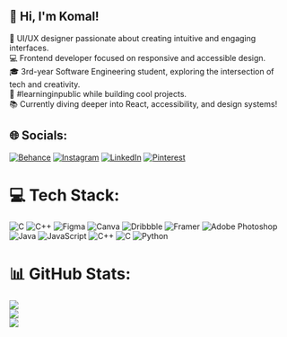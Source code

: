 ## 👋 Hi, I'm Komal!






🎨 UI/UX designer passionate about creating intuitive and engaging interfaces.<br/>
💻 Frontend developer focused on responsive and accessible design.<br/>
🎓 3rd-year Software Engineering student, exploring the intersection of tech and creativity.<br/>
🌟 #learninginpublic while building cool projects.<br/>
📚 Currently diving deeper into React, accessibility, and design systems!<br/>




## 🌐 Socials:
[![Behance](https://img.shields.io/badge/Behance-1769ff?logo=behance&logoColor=white)](https://behance.net/komalpurohit) [![Instagram](https://img.shields.io/badge/Instagram-%23E4405F.svg?logo=Instagram&logoColor=white)](https://instagram.com/komallpurohit) [![LinkedIn](https://img.shields.io/badge/LinkedIn-%230077B5.svg?logo=linkedin&logoColor=white)](https://linkedin.com/in/komalpurohit) [![Pinterest](https://img.shields.io/badge/Pinterest-%23E60023.svg?logo=Pinterest&logoColor=white)](https://pinterest.com/komalpurohit) 

# 💻 Tech Stack:
![C](https://img.shields.io/badge/c-%2300599C.svg?style=for-the-badge&logo=c&logoColor=white) ![C++](https://img.shields.io/badge/c++-%2300599C.svg?style=for-the-badge&logo=c%2B%2B&logoColor=white) ![Figma](https://img.shields.io/badge/figma-%23F24E1E.svg?style=for-the-badge&logo=figma&logoColor=white) ![Canva](https://img.shields.io/badge/Canva-%2300C4CC.svg?style=for-the-badge&logo=Canva&logoColor=white) ![Dribbble](https://img.shields.io/badge/Dribbble-EA4C89?style=for-the-badge&logo=dribbble&logoColor=white) ![Framer](https://img.shields.io/badge/Framer-black?style=for-the-badge&logo=framer&logoColor=blue) ![Adobe Photoshop](https://img.shields.io/badge/adobe%20photoshop-%2331A8FF.svg?style=for-the-badge&logo=adobe%20photoshop&logoColor=white) ![Java](https://img.shields.io/badge/java-%23ED8B00.svg?style=for-the-badge&logo=openjdk&logoColor=white) ![JavaScript](https://img.shields.io/badge/javascript-%23323330.svg?style=for-the-badge&logo=javascript&logoColor=%23F7DF1E) ![C++](https://img.shields.io/badge/c++-%2300599C.svg?style=for-the-badge&logo=c%2B%2B&logoColor=white) ![C](https://img.shields.io/badge/c-%2300599C.svg?style=for-the-badge&logo=c&logoColor=white) ![Python](https://img.shields.io/badge/python-3670A0?style=for-the-badge&logo=python&logoColor=ffdd54)
# 📊 GitHub Stats:
![](https://github-readme-stats.vercel.app/api?username=Komallpurohit&theme=radical&hide_border=true&include_all_commits=false&count_private=false)<br/>
![](https://github-readme-streak-stats.herokuapp.com/?user=Komallpurohit&theme=radical&hide_border=true)<br/>
![](https://github-readme-stats.vercel.app/api/top-langs/?username=Komallpurohit&theme=radical&hide_border=true&include_all_commits=false&count_private=false&layout=compact)

<!-- Proudly created with GPRM ( https://gprm.itsvg.in ) -->
